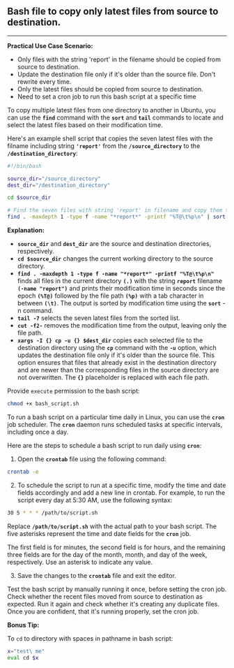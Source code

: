 ## Bash file to copy only latest files from source to destination.
---
**Practical Use Case Scenario:**
- Only files with the string 'report' in the filename should be copied from source to destination.
- Update the destination file only if it's older than the source file. Don't rewrite every time.
- Only the latest files should be copied from source to destination.
- Need to set a cron job to run this bash script at a specific time

To copy multiple latest files from one directory to another in Ubuntu, you can use the **`find`** command with the **`sort`** and **`tail`** commands to locate and select the latest files based on their modification time.

Here's an example shell script that copies the seven latest files with the filname including string **`'report'`** from the **`/source_directory`** to the **`/destination_directory`**:

```bash
#!/bin/bash

source_dir="/source_directory"
dest_dir="/destination_directory"

cd $source_dir

# Find the seven files with string 'report' in filename and copy them to the destination directory
find . -maxdepth 1 -type f -name "*report*" -printf "%T@\t%p\n" | sort -n | tail -7 | cut -f2- | xargs -I {} cp -u {} $dest_dir
```
**Explanation:**

- **`source_dir`** and **`dest_dir`** are the source and destination directories, respectively.
- **`cd $source_dir`** changes the current working directory to the source directory.
- **`find . -maxdepth 1 -type f -name "*report*" -printf "%T@\t%p\n"`** finds all files in the current directory **`(.)`** with the string **`report`** filename **`(-name "report")`** and prints their modification time in seconds since the epoch **`(%T@)`** followed by the file path **`(%p)`** with a tab character in between **`(\t)`**. The output is sorted by modification time using the **`sort`** -n command.
- **`tail -7`** selects the seven latest files from the sorted list.
- **`cut -f2-`** removes the modification time from the output, leaving only the file path.
- **`xargs -I {} cp -u {} $dest_dir`** copies each selected file to the destination directory using the **`cp`** command with the **`-u`** option, which updates the destination file only if it's older than the source file. This option ensures that files that already exist in the destination directory and are newer than the corresponding files in the source directory are not overwritten. The **`{}`** placeholder is replaced with each file path.

Provide `execute` permission to the bash script:

```bash
chmod +x bash_script.sh
```

To run a bash script on a particular time daily in Linux, you can use the **`cron`** job scheduler. The **`cron`** daemon runs scheduled tasks at specific intervals, including once a day.

Here are the steps to schedule a bash script to run daily using **`cron`**:

1. Open the **`crontab`** file using the following command:
```bash
crontab -e
```

2. To schedule the script to run at a specific time, modify the time and date fields accordingly and add a new line in crontab. For example, to run the script every day at 5:30 AM, use the following syntax:
```bash
30 5 * * * /path/to/script.sh
```
Replace **`/path/to/script.sh`** with the actual path to your bash script. The five asterisks represent the time and date fields for the **`cron`** job.

The first field is for minutes, the second field is for hours, and the remaining three fields are for the day of the month, month, and day of the week, respectively. Use an asterisk to indicate any value.

3. Save the changes to the **`crontab`** file and exit the editor.

Test the bash script by manually running it once, before setting the cron job. Check whether the recent files moved from source to destination as expected. Run it again and check whether it's creating any duplicate files. Once you are confident, that it's running properly, set the cron job.

**Bonus Tip:**

To `cd` to directory with spaces in pathname in bash script:

```bash
x="test\ me"  
eval cd $x
```

